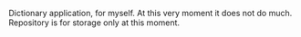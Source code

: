 Dictionary application, for myself. At this very moment it does not do much. Repository is for storage only at this moment.
